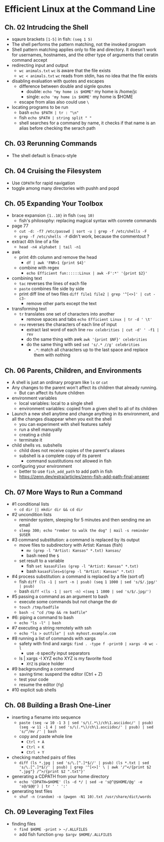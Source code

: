 # Efficient Linux at the Command Line

## Ch. 02 Intrudcing the Shell

- sqaure brackets `[1-5]` in fish: `(seq 1 5)`
- The shell performs the pattern matching, not the invoked program
- Shell pattern matching applies only to file and directory. It doesn't work for usernames, hostnames, and the other type of arguments that ceratin command accept
- redirecting input and output
  - `wc animals.txt` `wc` is aware that the file exists
  - `wc < animals.txt` `wc` reads from stdin, has no idea that the file exists
- disabling evaluation with quotes and escapes
  - difference between double and signle qoutes
    - double: `echo "my home is $HOME"` my home is /home/jc
    - single: `echo 'my home is $HOME'` my home is $HOME
  - escape from alias also could use `\`
- locating programs to be run
  - bash `echo $PATH | tr : "\n"`
  - fish `echo $PATH | string split " "`
  - shell searches for a command by name, it checks if that name is an alias before checking the serach path

## Ch. 03 Rerunning Commands

- The shell default is Emacs-style


## Ch. 04 Cruising the Filesystem

- Use `CDPATH` for rapid navigation
- toggle among many directories with pushh and popd


## Ch. 05 Expanding Your Toolbox

- brace expansion `{1..10}` in fish `(seq 10)`
  - fish's philosophy: replacing magical syntax with conrete commands
- page 77
  - `cut -d: -f7 /etc/passwd | sort -u | grep -f /etc/shells -F` 
  - `grep -f /etc/shells -F` didn't work, because the commentout ?
- extract 4th line of a file
  - `head -n4 alphabet | tail -n1`
- awk
  - print 4th column and remove the head
    - `df | awk 'FNR>1 {print $4}'`
  - combine with regex
    - `echo Efficient fun::::::Linux | awk -F':*' '{print $2}'`
- combining text
  - `tac` reverses the lines of each file
  - `paste` combines file side by side
  - print diff line of two files  `diff file1 file2 | grep '^[<>]' | cut -c3-`
    - remove other parts except the text
- transforming text
  - `tr` translates one set of characters into another
    - remove spaces and tabs `echo Efficient Linux | tr -d ' \t'`
  - `rev` reverses the characters of each line of input
    - extract last word of each line `rev celebrities | cut -d' ' -f1 | rev`
    - do the same thing with awk `awk '{print $NF}' celebrities`
    - do the same thing with sed `sed 's/.* //g' celebrities`
      - `.*`: match all characters up to the last space and replace them with nothing

## Ch. 06 Parents, Children, and Environments

- A shell is just an ordinary program like `ls` or `cat`
- Any changes to the parent won't affect its children that already running.
  - But can affect its future children
- environment variables
  - local variables: local to a single shell
  - environment variables: copied from a given shell to all of its children
- Launch a new shell anytime and change anything in its environment, and all the changes disappear when you exit the shell
  - you can experiment with shell features safely
  - run a shell manuyally
  - creating a child
  - terminate it
- child shells vs. subshells
  - child does not receive copies of the parent's aliases
  - subshell is a complete copy of its parent
    - command susstitutions not allowed in fish
- configuring your environment
  - better to use `fish_add_path` to add path in fish
  - https://zenn.dev/estra/articles/zenn-fish-add-path-final-answer

## Ch. 07 More Ways to Run a Command

- #1 conditional lists
  - `cd dir || mkdir dir && cd dir`
- #2 uncondition lists
  - reminder system, sleeping for 5 minutes and then sending me an email
  - `sleep 300; echo "rember to walk the dog" | mail -s reminder $USER`
- #3 command substitution: a command is replaced by its output
  - move files to subdirectory with Artist: Kansas (fish)
    - `mv (grep -l "Artist: Kansas" *.txt) kansas/`
    - bash need the `$`
  - set result to a variable
    - fish `set kasasFiles (grep -l "Artist: Kansas" *.txt)`
    - bash `kasasFiles=$(grep -l "Artist: Kansas" *.txt)`
- #4 process substitution: a command is replaced by a file (sort of)
  - fish `diff (ls -1 | sort -n | psub) (seq 1 1000 | sed 's/$/.jpg/' | psub)`
  - bash `diff <(ls -1 | sort -n) <(seq 1 1000 | sed 's/$/.jpg/')`
- #5 passing a command as an argument to bash
  - execute some commands but not change the dir
  - `touch /tmp/badfile`
  - `bash -c "cd /tmp && rm badfile"`
- #6: piping a command to bash
  - `echo "ls -l" | bash`
- #7 executing a string remotely with ssh
  - `echo "ls > outfile" | ssh myhost.example.com`
- #8 running a list of commands with xargs
  - safety with find and xargs: `find . -type f -print0 | xargs -0 wc -l`
    - use `-0` specify input separators
  - ls | xargs -I XYZ echo XYZ is my favorite food
    - `XYZ` is place holder
- #9 backgrounding a command
  - saving time: suspend the editor (Ctrl + Z)
  - test your code
  - resume the editor (`fg`)
- #10 explicit sub shells

## Ch. 08 Building a Brash One-Liner

- inserting a fiename into sequence
  - `paste (seq -w 10 -1 3 | sed 's/\(.*\)/ch\1.asciidoc/' | psub) (seq -w 11 -1 4 | sed 's/\(.*\)/ch\1.asciidoc/' | psub) | sed 's/^/mv /' | bash`
  - copy and paste whole line
    - `Ctrl + A`
    - `Ctrl + K`
    - `Ctrl + Y`
- checking matched pairs of files
  - `diff (ls *.jpg | sed 's/\.[^.]*$//' | psub) (ls *.txt | sed 's/\.[^.]*$//' | psub) | grep '^[<>]' \ | awk '/^</{print $2 ".jpg"} /^>/{print $2 ".txt"}'`
- generating a CDPATH from your home directory
  - `echo 'CDPATH=$HOME' (ls -d */ | sed -e 's@^@$HOME/@g' -e 's@/$@@') | tr ' ' ':'`
- generating test files
  - `shuf -n (random) -o (pwgen -N1 10).txt /usr/share/dict/words`

## Ch. 09 Leveraging Text Files

- finding files
  - `find $HOME -print > ~/.ALLFILES`
  - add fish function `grep $argv $HOME/.ALLFILES`
